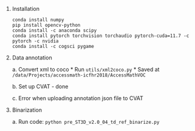 1. Installation
    ```
    conda install numpy
    pip install opencv-python
    conda install -c anaconda scipy
    conda install pytorch torchvision torchaudio pytorch-cuda=11.7 -c pytorch -c nvidia
    conda install -c cogsci pygame
    ```

1. Data annotation

    a. Convert xml to coco
        * Run `utils/xml2coco.py`
        * Saved at `/data/Projects/accessmath-icfhr2018/AccessMathVOC` 

    b. Set up CVAT - done

    c. Error when uploading annotation json file to CVAT



2. Binarization

    a. Run code:
        `python pre_ST3D_v2.0_04_td_ref_binarize.py`

        
